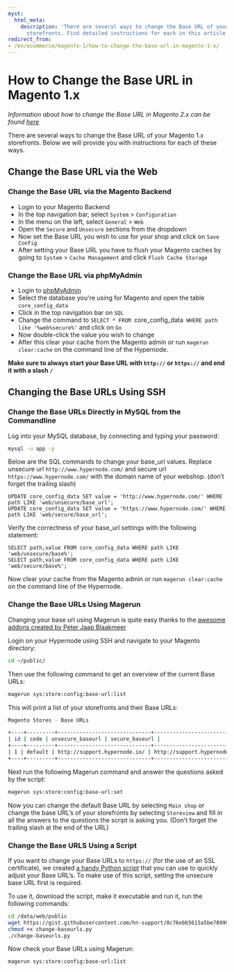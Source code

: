```yaml
---
myst:
  html_meta:
    description: 'There are several ways to change the Base URL of your Magento 1.x
      storefronts. Find detailed instructions for each in this article. '
redirect_from:
- /en/ecommerce/magento-1/how-to-change-the-base-url-in-magento-1-x/
---
```


<!-- source: https://support.hypernode.com/en/ecommerce/magento-1/how-to-change-the-base-url-in-magento-1-x/ -->

# How to Change the Base URL in Magento 1.x

*Information about how to change the Base URL in Magento 2.x can be found [here](https://support.hypernode.com/en/ecommerce/magento-2/how-to-change-your-magento-2-base-urls)*

There are several ways to change the Base URL of your Magento 1.x storefronts. Below we will provide you with instructions for each of these ways.

## Change the Base URL via the Web

### Change the Base URL via the Magento Backend

- Login to your Magento Backend
- In the top navigation bar, select `System` > `Configuration`
- In the menu on the left, select `General` > `Web`
- Open the `Secure` and `Unsecure` sections from the dropdown
- Now set the Base URL you wish to use for your shop and click on `Save Config`
- After setting your Base URL you have to flush your Magento caches by going to `System` > `Cache Management` and click `Flush Cache Storage`

### Change the Base URL via phpMyAdmin

- Login to [phpMyAdmin](https://support.hypernode.com/knowledgebase/use-phpmyadmin/)
- Select the database you're using for Magento and open the table `core_config_data`
- Click in the top navigation bar on `SQL`
- Change the command to `SELECT * FROM `core_config_data` WHERE path like '%web%secure%'` and click on `Go`
- Now double-click the value you wish to change
- After this clear your cache from the Magento admin or run `magerun clear:cache` on the command line of the Hypernode.

**Make sure to always start your Base URL with `http://` or `https://` and end it with a slash `/`**

## Changing the Base URLs Using SSH

### Change the Base URLs Directly in MySQL from the Commandline

Log into your MySQL database, by connecting and typing your password:

```bash
mysql -u app -p

```

Below are the SQL commands to change your base_url values. Replace unsecure url `http://www.hypernode.com/` and secure url `https://www.hypernode.com/` with the domain name of your webshop. (don’t forget the trailing slash)

```mysql
UPDATE core_config_data SET value = 'http://www.hypernode.com/' WHERE path LIKE 'web/unsecure/base_url';
UPDATE core_config_data SET value = 'https://www.hypernode.com/' WHERE path LIKE 'web/secure/base_url';

```

Verify the correctness of your base_url settings with the following statement:

```mysql
SELECT path,value FROM core_config_data WHERE path LIKE 'web/unsecure/base%';
SELECT path,value FROM core_config_data WHERE path LIKE 'web/secure/base%';

```

Now clear your cache from the Magento admin or run `magerun clear:cache` on the command line of the Hypernode.

### Change the Base URLs Using Magerun

Changing your base url using Magerun is quite easy thanks to the [awesome addons created by Peter Jaap Blaakmeer](http://magerun.net/magerun-addons-by-peter-jaap-blaakmeer/)

Login on your Hypernode using SSH and navigate to your Magento directory:

```bash
cd ~/public/

```

Then use the following command to get an overview of the current Base URLs:

```bash
magerun sys:store:config:base-url:list
```

This will print a list of your storefronts and their Base URLs:

```bash
Magento Stores - Base URLs

+----+---------+------------------------------+------------------------------+
| id | code | unsecure_baseurl | secure_baseurl |
+----+---------+------------------------------+------------------------------+
| 1 | default | http://support.hypernode.io/ | http://support.hypernode.io/ |
+----+---------+------------------------------+------------------------------+
```

Next run the following Magerun command and answer the questions asked by the script:

```bash
magerun sys:store:config:base-url:set
```

Now you can change the default Base URL by selecting `Main shop` or change the base URL’s of your storefronts by selecting `Storeview` and fill in all the answers to the questions the script is asking you. (Don’t forget the trailing slash at the end of the URL)

### Change the Base URLS Using a Script

If you want to change your Base URLs to `https://` (for the use of an SSL certificate), we created [a handy Python script](https://gist.github.com/hn-support/0c76ebb5615a5be789997db2ae40bcdd) that you can use to quickly adjust your Base URL’s. To make use of this script, setting the unsecure base URL first is required.

To use it, download the script, make it executable and run it, run the following commands:

```bash
cd /data/web/public
wget https://gist.githubusercontent.com/hn-support/0c76ebb5615a5be789997db2ae40bcdd/raw -O change-baseurls.py
chmod +x change-baseurls.py
./change-baseurls.py
```

Now check your Base URLs using Magerun:

```bash
magerun sys:store:config:base-url:list
```
